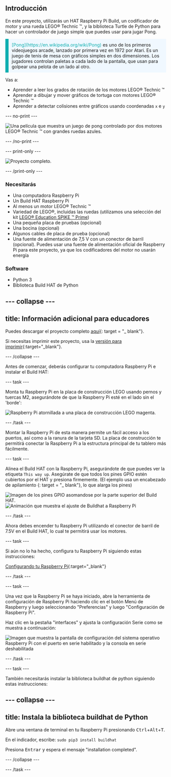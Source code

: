 ## Introducción

En este proyecto, utilizarás un HAT Raspberry Pi Build, un codificador de motor y una rueda LEGO® Technic ™, y la biblioteca Turtle de Python para hacer un controlador de juego simple que puedes usar para jugar Pong.

<p style="border-left: solid; border-width:10px; border-color: #0faeb0; background-color: aliceblue; padding: 10px;">
<span style="color: #0faeb0">[Pong](https://en.wikipedia.org/wiki/Pong)</span> es uno de los primeros videojuegos arcade, lanzado por primera vez en 1972 por Atari. Es un juego de tenis de mesa con gráficos simples en dos dimensiones. Los jugadores controlan paletas a cada lado de la pantalla, que usan para golpear una pelota de un lado al otro.
</p>

Vas a:
- Aprender a leer los grados de rotación de los motores LEGO® Technic ™
- Aprender a dibujar y mover gráficos de tortuga con motores LEGO® Technic ™
- Aprender a detectar colisiones entre gráficos usando coordenadas `x` e `y`

--- no-print ---

![Una película que muestra un juego de pong controlado por dos motores LEGO® Technic ™ con grandes ruedas azules.](images/pong_gif.gif)

--- /no-print ---

--- print-only ---

![Proyecto completo.](images/finished.JPG)

--- /print-only ---

### Necesitarás

+ Una computadora Raspberry Pi
+ Un Build HAT Raspberry Pi
+ Al menos un motor LEGO® Technic ™
+ Variedad de LEGO®, incluidas las ruedas (utilizamos una selección del kit [LEGO® Education SPIKE ™ Prime](https://education.lego.com/en-gb/product/spike-prime))
+ Una pequeña placa de pruebas (opcional)
+ Una bocina (opcional)
+ Algunos cables de placa de prueba (opcional)
+ Una fuente de alimentación de 7,5 V con un conector de barril (opcional). Puedes usar una fuente de alimentación oficial de Raspberry Pi para este proyecto, ya que los codificadores del motor no usarán energía

### Software

+ Python 3
+ Biblioteca Build HAT de Python

--- collapse ---
---
title: Información adicional para educadores
---

Puedes descargar el proyecto completo [aquí](https://rpf.io/p/en/lego-game-controller-get){: target = "_ blank"}.

Si necesitas imprimir este proyecto, usa la [versión para imprimir](https://projects.raspberrypi.org/en/projects/lego-game-controller/print){:target="_blank"}.

--- /collapse ---

Antes de comenzar, deberás configurar tu computadora Raspberry Pi e instalar el Build HAT:

--- task ---

Monta tu Raspberry Pi en la placa de construcción LEGO usando pernos y tuercas M2, asegurándote de que la Raspberry Pi esté en el lado sin el 'borde':

 ![Raspberry Pi atornillada a una placa de construcción LEGO magenta.](images/build_11.jpg)

--- /task ---

Montar la Raspberry Pi de esta manera permite un fácil acceso a los puertos, así como a la ranura de la tarjeta SD. La placa de construcción te permitirá conectar la Raspberry Pi a la estructura principal de tu tablero más fácilmente.

--- task ---

Alinea el Build HAT con la Raspberry Pi, asegurándote de que puedes ver la etiqueta `This way up`. Asegúrate de que todos los pines GPIO estén cubiertos por el HAT y presiona firmemente. (El ejemplo usa un encabezado de apilamiento [](https://www.adafruit.com/product/2223){: target = "_ blank"}, lo que alarga los pines)

![Imagen de los pines GPIO asomandose por la parte superior del Build HAT.](images/build_15.jpg) ![Animación que muestra el ajuste de Buildhat a Raspberry Pi](images/haton.gif)

--- /task ---

Ahora debes encender tu Raspberry Pi utilizando el conector de barril de 7.5V en el Build HAT, lo cual te permitirá usar los motores.

--- task ---

Si aún no lo ha hecho, configura tu Raspberry Pi siguiendo estas instrucciones:

[Configurando tu Raspberry Pi](https://projects.raspberrypi.org/en/projects/raspberry-pi-setting-up){:target="_blank"}

--- /task ---

--- task ---

Una vez que la Raspberry Pi se haya iniciado, abre la herramienta de configuración de Raspberry Pi haciendo clic en el botón Menú de Raspberry y luego seleccionando "Preferencias" y luego "Configuración de Raspberry Pi".

Haz clic en la pestaña "interfaces" y ajusta la configuración Serie como se muestra a continuación:

![Imagen que muestra la pantalla de configuración del sistema operativo Raspberry Pi con el puerto en serie habilitado y la consola en serie deshabilitada](images/configshot.jpg)

--- /task ---

--- task ---

También necesitarás instalar la biblioteca buildhat de python siguiendo estas instrucciones:

--- collapse ---
---
title: Instala la biblioteca buildhat de Python
---

Abre una ventana de terminal en tu Raspberry Pi presionando <kbd>Ctrl</kbd>+<kbd>Alt</kbd>+<kbd>T</kbd>.

En el indicador, escribe: `sudo pip3 install buildhat`

Presiona <kbd>Entrar</kbd> y espera el mensaje "installation completed".

--- /collapse ---

--- /task ---
